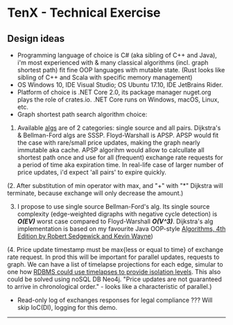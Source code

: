 # TenX - Technical Exercise

## Design ideas

+ Programming language of choice is C# (aka sibling of C++ and Java), i'm most experienced with & many classical algorithms (incl. graph shortest path) fit fine OOP languages with mutable state. (Rust looks like sibling of C++ and Scala with specific memory management)
+ OS Windows 10, IDE Visual Studio; OS Ubuntu 17.10, IDE JetBrains Rider.
+ Platform of choice is .NET Core 2.0, its package manager nuget.org plays the role of crates.io. .NET Core runs on Windows, macOS, Linux, etc.
+ Graph shortest path search algorithm choice:  

1. Available [algs](https://cs.stackexchange.com/questions/2942/am-i-right-about-the-differences-between-floyd-warshall-dijkstra-and-bellman-fo) are of 2 categories: single source and all pairs. Dijkstra's & Bellman-Ford algs are SSSP. Floyd-Warshall is APSP. APSP would fit the case with rare/small price updates, making the graph nearly immutable aka cache. APSP algorihm would allow to calcullate all shortest path once and use for all (frequent) exchange rate requests for a period of time aka expiration time. In real-life case of larger number of price updates, i'd expect 'all pairs' to expire quickly.

(2. After substitution of min operator with max, and "+" with "*" Dijkstra will terminate, because exchange will only decrease the amount.)

3. I propose to use single source Bellman-Ford's alg. Its single source complexity (edge-weighted digraphs with negative cycle detection) is ***O(EV)*** worst case compared to Floyd-Warshall ***O(V^3)***.
Dijkstra's alg implementation is based on my favourite Java OOP-style [Algorithms, 4th Edition by Robert Sedgewick and Kevin Wayne](https://algs4.cs.princeton.edu/44sp/))

(4.  Price update timestamp must be max{less or equal to time} of exchange rate request. In prod this will be important for parallel updates, requests to graph. We can have a list of timelapse projections for each edge, simular to one how [RDBMS could use timelapses to provide isolation levels](https://en.wikipedia.org/wiki/Timestamp-based_concurrency_control). This also could be solved using noSQL DB Neo4j. "Price updates are not guaranteed to arrive in chronological order." - looks like a characteristic of parallel.)

+ Read-only log of exchanges responses for legal compliance ??? Will skip IoC(DI), logging for this demo.

---

